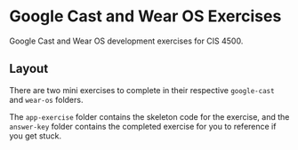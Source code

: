 # Google Cast and Wear OS Exercises
Google Cast and Wear OS development exercises for CIS 4500.

## Layout
There are two mini exercises to complete in their respective `google-cast` and `wear-os` folders.

The `app-exercise` folder contains the skeleton code for the exercise,
and the `answer-key` folder contains the completed exercise for you to reference if you get stuck.

